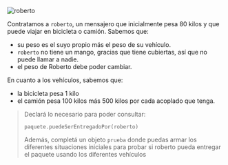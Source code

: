 ![roberto](https://upload.wikimedia.org/wikipedia/commons/thumb/e/e1/Truckdriver.jpg/320px-Truckdriver.jpg)

Contratamos a `roberto`, un mensajero que inicialmente pesa 80 kilos y que puede viajar en bicicleta o camión. Sabemos que: 

* su peso es el suyo propio más el peso de su vehículo. 
* `roberto` no tiene un mango, gracias que tiene cubiertas, así que no puede llamar a nadie. 
* el peso de Roberto debe poder cambiar.

En cuanto a los vehículos, sabemos que: 

* la bicicleta pesa 1 kilo
* el camión pesa 100 kilos más 500 kilos por cada acoplado que tenga.

> Declará lo necesario para poder consultar:
> 
> ```wollok
> paquete.puedeSerEntregadoPor(roberto)
> ```
> 
> Además, completá un objeto `prueba` donde puedas armar los diferentes situaciones iniciales para probar si roberto pueda entregar el paquete usando los diferentes vehículos
>